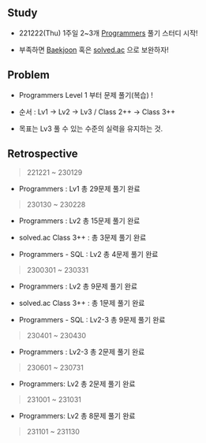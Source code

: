 
## Study

* 221222(Thu) 1주일 2~3개 [Programmers](https://programmers.co.kr/) 풀기 스터디 시작!

* 부족하면 [Baekjoon](https://www.acmicpc.net/) 혹은 [solved.ac](https://solved.ac/class) 으로 보완하자!


## Problem

* Programmers Level 1 부터 문제 풀기(복습) !

* 순서 : Lv1 -> Lv2 -> Lv3 / Class 2++ -> Class 3++

* 목표는 Lv3 풀 수 있는 수준의 실력을 유지하는 것.


## Retrospective

> 221221 ~ 230129

* Programmers : Lv1 총 29문제 풀기 완료

> 230130 ~ 230228

* Programmers : Lv2 총 15문제 풀기 완료

* solved.ac Class 3++ : 총 3문제 풀기 완료

* Programmers - SQL : Lv2 총 4문제 풀기 완료

> 2300301 ~ 230331

* Programmers : Lv2 총 9문제 풀기 완료

* solved.ac Class 3++ : 총 1문제 풀기 완료

* Programmers - SQL : Lv2-3 총 9문제 풀기 완료

> 230401 ~ 230430

* Programmers : Lv2-3 총 2문제 풀기 완료

> 230601 ~ 230731

* Programmers: Lv2 총 2문제 풀기 완료

> 231001 ~ 231031

* Programmers: Lv2 총 8문제 풀기 완료

> 231101 ~ 231130
